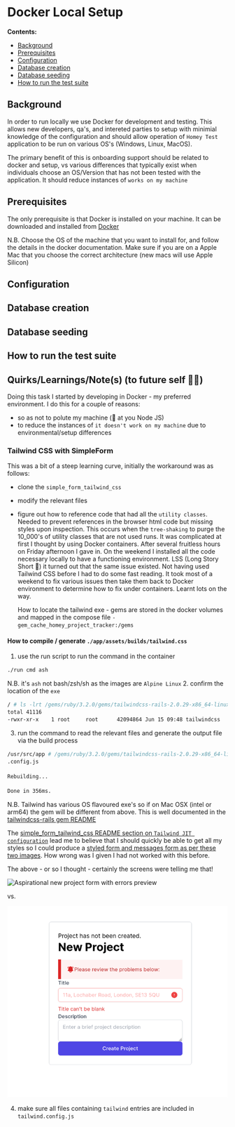 # Docker Local Setup

**Contents:**
- [Background](#background)
- [Prerequisites](#prerequisites)
- [Configuration](#configuration)
- [Database creation](#database-creation)
- [Database seeding](#database-seeding)
- [How to run the test suite](#how-to-run-the-test-suite)

## Background

In order to run locally we use Docker for development and testing. This allows new developers, qa's, and intereted parties to setup with minimial knowledge of the configuration and should allow operation of `Homey Test` application to be run on various OS's (Windows, Linux, MacOS).

The primary benefit of this is onboarding support should be related to docker and setup, vs various differences that typically exist when individuals choose an OS/Version that has not been tested with the application. It should reduce instances of `works on my machine`

## Prerequisites

The only prerequisite is that Docker is installed on your machine. It can be downloaded and installed from [Docker](https://docs.docker.com/get-docker/)

N.B. Choose the OS of the machine that you want to install for, and follow the details in the docker documentation. Make sure if you are on a Apple Mac that you choose the correct architecture (new macs will use Apple Silicon)

## Configuration



## Database creation



## Database seeding

## How to run the test suite

## Quirks/Learnings/Note(s) (to future self 👨‍💻)

Doing this task I started by developing in Docker - my preferred environment. 
I do this for a couple of reasons:
  - so as not to polute my machine (👀 at you Node JS)
  - to reduce the instances of `it doesn't work on my machine` due to environmental/setup differences

### Tailwind CSS with SimpleForm

This was a bit of a steep learning curve, initially the workaround was as follows:
- clone the `simple_form_tailwind_css`
- modify the relevant files
- figure out how to reference code that had all the `utility classes`. Needed to prevent references
  in the browser html code but missing styles upon inspection. This occurs when the `tree-shaking` 
  to purge the 10_000's of utility classes that are not used runs.
  It was complicated at first I thought by using Docker containers. After several fruitless hours on Friday afternoon I gave in. On the weekend I installed all the code necessary locally to have a functioning environment. LSS (Long Story Short 🫤) it turned out that the same issue existed. 
  Not having used Tailwind CSS before I had to do some fast reading. 
  It took most of a weekend to fix various issues then take them back to Docker environment to determine how to fix under containers. Learnt lots on the way.

  How to locate the tailwind exe - gems are stored in the docker volumes and mapped in the compose file
  `- gem_cache_homey_project_tracker:/gems`

#### How to compile / generate `./app/assets/builds/tailwind.css`
  1. use the run script to run the command in the container
  ```bash
  ./run cmd ash
  ```
  N.B. it's `ash` not bash/zsh/sh as the images are `Alpine Linux`
  2. confirm the location of the `exe`
  ```bash
  / # ls -lrt /gems/ruby/3.2.0/gems/tailwindcss-rails-2.0.29-x86_64-linux/exe/x86_64-linux/
  total 41116
  -rwxr-xr-x    1 root     root      42094864 Jun 15 09:48 tailwindcss
  ```
  3. run the command to read the relevant files and generate the output file via the build process
  ```bash
  /usr/src/app # /gems/ruby/3.2.0/gems/tailwindcss-rails-2.0.29-x86_64-linux/exe/x86_64-linux/tailwindcss -i ./app/assets/stylesheets/application.tailwind.css -o ./app/assets/builds/tailwind.css -c ./config/tailwind
  .config.js

  Rebuilding...

  Done in 356ms.
  ```
  N.B. Tailwind has various OS flavoured exe's so if on Mac OSX (intel or arm64) the gem will be different from above. This is well documented in the [tailwindcss-rails gem README](https://github.com/rails/tailwindcss-rails#using-a-local-installation-of-tailwindcss)

  The [simple_form_tailwind_css README section on `Tailwind JIT configuration`](https://github.com/abevoelker/simple_form_tailwind_css#tailwind-jit-configuration) lead me to believe that I should quickly be able to get all my styles so I could produce a [styled form and messages form as per these two images](https://github.com/abevoelker/simple_form_tailwind_css#default). How wrong was I given I had not worked with this before.

  The above - or so I thought - certainly the screens were telling me that!

  ![Aspirational new project form with errors preview](/docs/images/actual-form-with-errors.png.png?raw=true)

  vs.

  ![](/docs/images/aspirational-new-project-with-errors-form.png?raw=true)

  4. make sure all files containing `tailwind` entries are included in `tailwind.config.js`
